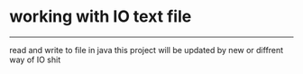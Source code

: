 # working with IO text file

---

read and write to file in java
this project will be updated by new or diffrent way of IO shit
